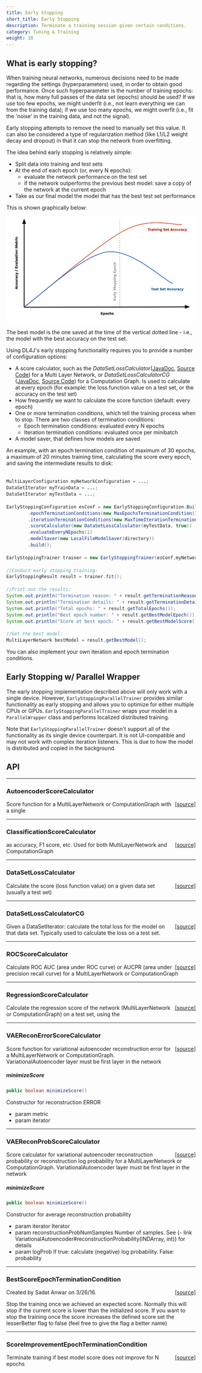 ```yaml
---
title: Early Stopping
short_title: Early Stopping
description: Terminate a training session given certain conditions.
category: Tuning & Training
weight: 10
---
```


## What is early stopping?

When training neural networks, numerous decisions need to be made regarding the settings (hyperparameters) used, in order to obtain good performance. Once such hyperparameter is the number of training epochs: that is, how many full passes of the data set (epochs) should be used? If we use too few epochs, we might underfit (i.e., not learn everything we can from the training data); if we use too many epochs, we might overfit (i.e., fit the 'noise' in the training data, and not the signal).

Early stopping attempts to remove the need to manually set this value. It can also be considered a type of regularization method (like L1/L2 weight decay and dropout) in that it can stop the network from overfitting.

The idea behind early stopping is relatively simple:

* Split data into training and test sets
* At the end of each epoch (or, every N epochs):
  * evaluate the network performance on the test set
  * if the network outperforms the previous best model: save a copy of the network at the current epoch
* Take as our final model the model that has the best test set performance


This is shown graphically below:

![Early Stopping](/images/guide/earlystopping.png)

The best model is the one saved at the time of the vertical dotted line - i.e., the model with the best accuracy on the test set.


Using DL4J's early stopping functionality requires you to provide a number of configuration options:

* A score calculator, such as the *DataSetLossCalculator*([JavaDoc](https://deeplearning4j.org/api/{{page.version}}/org/deeplearning4j/earlystopping/scorecalc/DataSetLossCalculator.html), [Source Code](https://github.com/deeplearning4j/deeplearning4j/blob/c152293ef8d1094c281f5375ded61ff5f8eb6587/deeplearning4j-core/src/main/java/org/deeplearning4j/earlystopping/scorecalc/DataSetLossCalculator.java)) for a Multi Layer Network, or *DataSetLossCalculatorCG* ([JavaDoc](https://deeplearning4j.org/api/{{page.version}}/org/deeplearning4j/earlystopping/scorecalc/DataSetLossCalculatorCG.html), [Source Code](https://github.com/deeplearning4j/deeplearning4j/blob/c152293ef8d1094c281f5375ded61ff5f8eb6587/deeplearning4j-core/src/main/java/org/deeplearning4j/earlystopping/scorecalc/DataSetLossCalculatorCG.java)) for a Computation Graph. Is used to calculate at every epoch (for example: the loss function value on a test set, or the accuracy on the test set)
* How frequently we want to calculate the score function (default: every epoch)
* One or more termination conditions, which tell the training process when to stop. There are two classes of termination conditions:
  * Epoch termination conditions: evaluated every N epochs
  * Iteration termination conditions: evaluated once per minibatch
* A model saver, that defines how models are saved

An example, with an epoch termination condition of maximum of 30 epochs, a maximum of 20 minutes training time, calculating the score every epoch, and saving the intermediate results to disk:

```java

MultiLayerConfiguration myNetworkConfiguration = ...;
DataSetIterator myTrainData = ...;
DataSetIterator myTestData = ...;

EarlyStoppingConfiguration esConf = new EarlyStoppingConfiguration.Builder()
		.epochTerminationConditions(new MaxEpochsTerminationCondition(30))
		.iterationTerminationConditions(new MaxTimeIterationTerminationCondition(20, TimeUnit.MINUTES))
		.scoreCalculator(new DataSetLossCalculator(myTestData, true))
        .evaluateEveryNEpochs(1)
		.modelSaver(new LocalFileModelSaver(directory))
		.build();

EarlyStoppingTrainer trainer = new EarlyStoppingTrainer(esConf,myNetworkConfiguration,myTrainData);

//Conduct early stopping training:
EarlyStoppingResult result = trainer.fit();

//Print out the results:
System.out.println("Termination reason: " + result.getTerminationReason());
System.out.println("Termination details: " + result.getTerminationDetails());
System.out.println("Total epochs: " + result.getTotalEpochs());
System.out.println("Best epoch number: " + result.getBestModelEpoch());
System.out.println("Score at best epoch: " + result.getBestModelScore());

//Get the best model:
MultiLayerNetwork bestModel = result.getBestModel();

```

You can also implement your own iteration and epoch termination conditions.

## Early Stopping w/ Parallel Wrapper

The early stopping implementation described above will only work with a single device. However, `EarlyStoppingParallelTrainer` provides similar functionality as early stopping and allows you to optimize for either multiple CPUs or GPUs. `EarlyStoppingParallelTrainer` wraps your model in a `ParallelWrapper` class and performs localized distributed training.

Note that `EarlyStoppingParallelTrainer` doesn't support all of the functionality as its single device counterpart. It is not UI-compatible and may not work with complex iteration listeners. This is due to how the model is distributed and copied in the background.

## API











---

### AutoencoderScoreCalculator
<span style="float:right;"> [[source]](https://github.com/deeplearning4j/deeplearning4j/tree/master/deeplearning4j/deeplearning4j-nn/src/main/java/org/deeplearning4j/earlystopping/scorecalc/AutoencoderScoreCalculator.java) </span>

Score function for a MultiLayerNetwork or ComputationGraph with a single





---

### ClassificationScoreCalculator
<span style="float:right;"> [[source]](https://github.com/deeplearning4j/deeplearning4j/tree/master/deeplearning4j/deeplearning4j-nn/src/main/java/org/deeplearning4j/earlystopping/scorecalc/ClassificationScoreCalculator.java) </span>

as accuracy, F1 score, etc.
Used for both MultiLayerNetwork and ComputationGraph





---

### DataSetLossCalculator
<span style="float:right;"> [[source]](https://github.com/deeplearning4j/deeplearning4j/tree/master/deeplearning4j/deeplearning4j-nn/src/main/java/org/deeplearning4j/earlystopping/scorecalc/DataSetLossCalculator.java) </span>

Calculate the score (loss function value) on a given data set (usually a test set)





---

### DataSetLossCalculatorCG
<span style="float:right;"> [[source]](https://github.com/deeplearning4j/deeplearning4j/tree/master/deeplearning4j/deeplearning4j-nn/src/main/java/org/deeplearning4j/earlystopping/scorecalc/DataSetLossCalculatorCG.java) </span>

Given a DataSetIterator: calculate
the total loss for the model on that data set.
Typically used to calculate the loss on a test set.





---

### ROCScoreCalculator
<span style="float:right;"> [[source]](https://github.com/deeplearning4j/deeplearning4j/tree/master/deeplearning4j/deeplearning4j-nn/src/main/java/org/deeplearning4j/earlystopping/scorecalc/ROCScoreCalculator.java) </span>

Calculate ROC AUC (area under ROC curve) or AUCPR (area under precision recall curve) for a MultiLayerNetwork or
ComputationGraph





---

### RegressionScoreCalculator
<span style="float:right;"> [[source]](https://github.com/deeplearning4j/deeplearning4j/tree/master/deeplearning4j/deeplearning4j-nn/src/main/java/org/deeplearning4j/earlystopping/scorecalc/RegressionScoreCalculator.java) </span>

Calculate the regression score of the network (MultiLayerNetwork or ComputationGraph) on a test set, using the





---

### VAEReconErrorScoreCalculator
<span style="float:right;"> [[source]](https://github.com/deeplearning4j/deeplearning4j/tree/master/deeplearning4j/deeplearning4j-nn/src/main/java/org/deeplearning4j/earlystopping/scorecalc/VAEReconErrorScoreCalculator.java) </span>

Score function for variational autoencoder reconstruction error for a MultiLayerNetwork or ComputationGraph.<br>
VariationalAutoencoder layer must be first layer in the network


##### minimizeScore 
```java
public boolean minimizeScore() 
```


Constructor for reconstruction ERROR

- param metric
- param iterator





---

### VAEReconProbScoreCalculator
<span style="float:right;"> [[source]](https://github.com/deeplearning4j/deeplearning4j/tree/master/deeplearning4j/deeplearning4j-nn/src/main/java/org/deeplearning4j/earlystopping/scorecalc/VAEReconProbScoreCalculator.java) </span>

Score calculator for variational autoencoder reconstruction probability or reconstruction log probability for a
MultiLayerNetwork or ComputationGraph. VariationalAutoencoder layer must be first layer in the network<br>


##### minimizeScore 
```java
public boolean minimizeScore() 
```


Constructor for average reconstruction probability

- param iterator Iterator
- param reconstructionProbNumSamples Number of samples. See {- link VariationalAutoencoder#reconstructionProbability(INDArray, int)}
for details
- param logProb If true: calculate (negative) log probability. False: probability





---

### BestScoreEpochTerminationCondition
<span style="float:right;"> [[source]](https://github.com/deeplearning4j/deeplearning4j/tree/master/deeplearning4j/deeplearning4j-nn/src/main/java/org/deeplearning4j/earlystopping/termination/BestScoreEpochTerminationCondition.java) </span>

Created by Sadat Anwar on 3/26/16.

Stop the training once we achieved an expected score. Normally this will stop if the current score is lower than
the initialized score. If you want to stop the training once the score increases the defined score set the
lesserBetter flag to false (feel free to give the flag a better name)






















---

### ScoreImprovementEpochTerminationCondition
<span style="float:right;"> [[source]](https://github.com/deeplearning4j/deeplearning4j/tree/master/deeplearning4j/deeplearning4j-nn/src/main/java/org/deeplearning4j/earlystopping/termination/ScoreImprovementEpochTerminationCondition.java) </span>

Terminate training if best model score does not improve for N epochs
